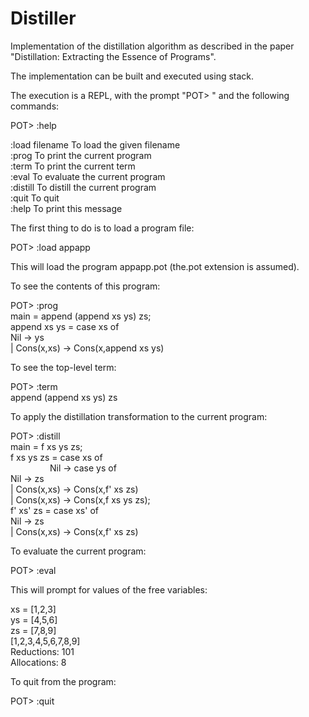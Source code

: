 # Distiller
Implementation of the distillation algorithm as described in the paper "Distillation: Extracting the Essence of Programs".

The implementation can be built and executed using stack.

The execution is a REPL, with the prompt "POT> " and the following commands:

POT> :help

:load filename          To load the given filename  
:prog                   To print the current program  
:term                   To print the current term  
:eval                   To evaluate the current program  
:distill                To distill the current program  
:quit                   To quit  
:help                   To print this message  

The first thing to do is to load a program file:

POT> :load appapp

This will load the program appapp.pot (the.pot extension is assumed).

To see the contents of this program:

POT> :prog  
main = append (append xs ys) zs;  
append xs ys = case xs of  
                  Nil -> ys  
                | Cons(x,xs) -> Cons(x,append xs ys)  

To see the top-level term:

POT> :term  
append (append xs ys) zs

To apply the distillation transformation to the current program:

POT> :distill  
main = f xs ys zs;  
f xs ys zs = case xs of  
                Nil -> case ys of  
                          Nil -> zs  
                        | Cons(x,xs) -> Cons(x,f' xs zs)  
              | Cons(x,xs) -> Cons(x,f xs ys zs);  
f' xs' zs = case xs' of  
               Nil -> zs  
             | Cons(x,xs) -> Cons(x,f' xs zs)  

To evaluate the current program:

POT> :eval

This will prompt for values of the free variables:

xs = [1,2,3]  
ys = [4,5,6]  
zs = [7,8,9]  
[1,2,3,4,5,6,7,8,9]  
Reductions: 101  
Allocations: 8  

To quit from the program:

POT> :quit